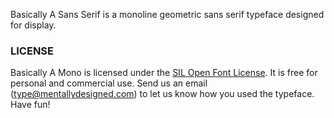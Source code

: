 Basically A Sans Serif is a monoline geometric sans serif typeface designed for display.

### LICENSE
Basically A Mono is licensed under the [SIL Open Font License][1]. It is free for personal and commercial use. Send us an email (type@mentallydesigned.com) to let us know how you used the typeface. Have fun!

[1]: downloads/License.txt